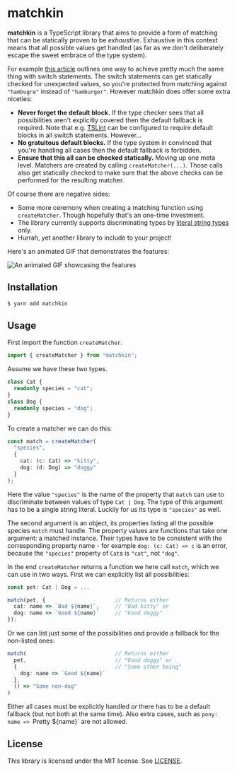 # matchkin

**matchkin** is a TypeScript library that aims to provide a form of matching that can be statically proven to be *exhaustive*. Exhaustive in this context means that all possible values get handled (as far as we don't deliberately escape the sweet embrace of the type system).

For example [this article](http://ideasintosoftware.com/exhaustive-switch-in-typescript/) outlines one way to achieve pretty much the same thing with switch statements. The switch statements can get statically checked for unexpected values, so you're protected from matching against `"hambugre"` instead of `"hamburger"`. However matchkin does offer some extra niceties:

 * **Never forget the default block.** If the type checker sees that all possibilities aren't explicitly covered then the default fallback is required. Note that e.g. [TSLint](https://palantir.github.io/tslint/) can be configured to require default blocks in all switch statements. However...
 * **No gratuitous default blocks.** If the type system in convinced that you're handling all cases then the default fallback is forbidden.
 * **Ensure that this all can be checked statically.** Moving up one meta level. Matchers are created by calling `createMatcher(...)`. Those calls also get statically checked to make sure that the above checks can be performed for the resulting matcher.

Of course there are negative sides:

 * Some more ceremony when creating a matching function using `createMatcher`. Though hopefully that's an one-time investment.
 * The library currently supports discriminating types by [literal string types](https://www.typescriptlang.org/docs/handbook/advanced-types.html#discriminated-unions) only.
 * Hurrah, yet another library to include to your project!

Here's an animated GIF that demonstrates the features:

![An animated GIF showcasing the features](https://user-images.githubusercontent.com/19776768/47261592-06189200-d4db-11e8-8c7d-b4c8d7efbe3e.gif)

## Installation

```sh
$ yarn add matchkin
```

## Usage

First import the function `createMatcher`.

```ts
import { createMatcher } from "matchkin";
```

Assume we have these two types.

```ts
class Cat {
  readonly species = "cat";
}
class Dog {
  readonly species = "dog";
}
```

To create a matcher we can do this:

```ts
const match = createMatcher(
  "species", 
  {
    cat: (c: Cat) => "kitty",
    dog: (d: Dog) => "doggy"
  }
);
```

Here the value `"species"` is the name of the property that `match` can use to 
discriminate between values of type `Cat | Dog`. The type of this argument 
has to be a single string literal. Luckily for us its type is `"species"` as well.

The second argument is an object, its properties listing all the possible
species `match` must handle. The property values are functions that take 
one argument: a matched instance. Their types have to be consistent
with the corresponding property name - for example `dog: (c: Cat) => c` is
an error, because the `"species"` property of `Cat`s is `"cat"`, not `"dog"`.

In the end `createMatcher` returns a function we here call `match`, which we can
use in two ways. First we can explicitly list all possibilities:

```ts
const pet: Cat | Dog = ...

match(pet, {                      // Returns either
  cat: name => `Bad ${name}`,     // "Bad kitty" or
  dog: name => `Good ${name}`     // "Good doggy"
});
```

Or we can list just some of the possibilities and provide a fallback for
the non-listed ones:

```ts
match(                            // Returns either
  pet,                            // "Good doggy" or
  {                               // "Some other being"
    dog: name => `Good ${name}`
  },
  () => "Some non-dog"
)
```

Either all cases must be explicitly handled *or* there has to be a default
fallback (but not both at the same time). Also extra cases, such as 
`pony: name => `Pretty ${name}` are not allowed.

## License

This library is licensed under the MIT license. See [LICENSE](./LICENSE).
